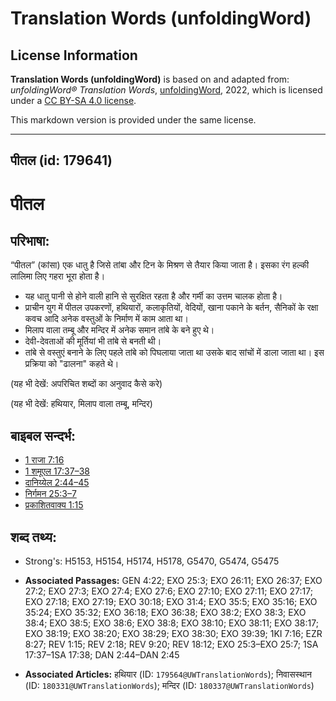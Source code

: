 # Translation Words (unfoldingWord)

## License Information

**Translation Words (unfoldingWord)** is based on and adapted from: _unfoldingWord® Translation Words_, [unfoldingWord](https://unfoldingword.org/utw), 2022, which is licensed under a [CC BY-SA 4.0 license](https://creativecommons.org/licenses/by-sa/4.0/legalcode.en).

This markdown version is provided under the same license.



--------------------------------

## पीतल (id: 179641)

पीतल
====

परिभाषा:
--------

“पीतल” (कांसा) एक धातु है जिसे तांबा और टिन के मिश्रण से तैयार किया जाता है। इसका रंग हल्की लालिमा लिए गहरा भूरा होता है।

* यह धातु पानी से होने वाली हानि से सुरक्षित रहता है और गर्मी का उत्तम चालक होता है।
* प्राचीन युग में पीतल उपकरणों, हथियारों, कलाकृतियों, वेदियों, खाना पकाने के बर्तन, सैनिकों के रक्षा कवच आदि अनेक वस्तुओं के निर्माण में काम आता था।
* मिलाप वाला तम्बू और मन्दिर में अनेक समान तांबे के बने हुए थे।
* देवी\-देवताओं की मूर्तियां भी तांबे से बनती थी।
* तांबे से वस्तुएं बनाने के लिए पहले तांबे को पिघलाया जाता था उसके बाद सांचों में डाला जाता था। इस प्रक्रिया को "ढालना" कहते थे।

(यह भी देखें: अपरिचित शब्दों का अनुवाद कैसे करे)

(यह भी देखें: हथियार, मिलाप वाला तम्बू, मन्दिर)

बाइबल सन्दर्भ:
--------------

* [1 राजा 7:16](https://ref.ly/1Kgs0:0)
* [1 शमूएल 17:37–38](https://ref.ly/1Sam0:0)
* [दानिय्येल 2:44–45](https://ref.ly/Dan2:44-Dan2:45)
* [निर्गमन 25:3–7](https://ref.ly/Exod25:3-Exod25:7)
* [प्रकाशितवाक्य 1:15](https://ref.ly/Rev1:15)

शब्द तथ्य:
----------

* Strong's: H5153, H5154, H5174, H5178, G5470, G5474, G5475

* **Associated Passages:** GEN 4:22; EXO 25:3; EXO 26:11; EXO 26:37; EXO 27:2; EXO 27:3; EXO 27:4; EXO 27:6; EXO 27:10; EXO 27:11; EXO 27:17; EXO 27:18; EXO 27:19; EXO 30:18; EXO 31:4; EXO 35:5; EXO 35:16; EXO 35:24; EXO 35:32; EXO 36:18; EXO 36:38; EXO 38:2; EXO 38:3; EXO 38:4; EXO 38:5; EXO 38:6; EXO 38:8; EXO 38:10; EXO 38:11; EXO 38:17; EXO 38:19; EXO 38:20; EXO 38:29; EXO 38:30; EXO 39:39; 1KI 7:16; EZR 8:27; REV 1:15; REV 2:18; REV 9:20; REV 18:12; EXO 25:3–EXO 25:7; 1SA 17:37–1SA 17:38; DAN 2:44–DAN 2:45
* **Associated Articles:** हथियार (ID: `179564@UWTranslationWords`); निवासस्थान (ID: `180331@UWTranslationWords`); मन्दिर (ID: `180337@UWTranslationWords`)

